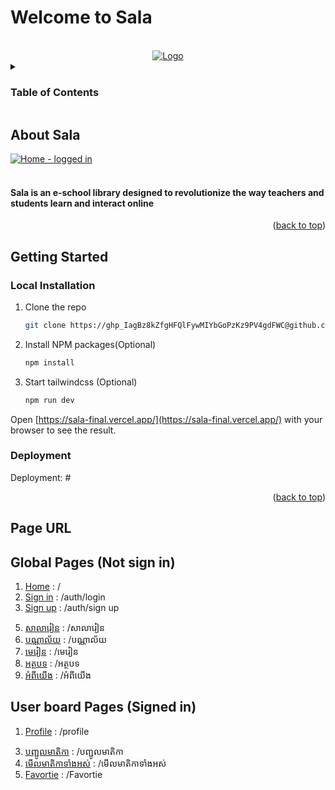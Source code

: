 # Welcome to Sala
<a name="readme-top"></a>

<!-- PROJECT LOGO -->
<br />
<div align="center" >
  <a href="#">
    <img src="https://cms.istad.co/uploads/large_homescreen_db1e847514.png" alt="Logo" width="auto" height="auto"/>
  </a>
</div>



<!-- TABLE OF CONTENTS -->
<details>
  <summary><h3>Table of Contents</h3></summary>
  <ol>
    <li>
      <a href="https://sala-final.vercel.app/about-us">About Sala</a>
    </li>
    <li>
      <a href="#getting-started">Getting Started</a>
      <ul>
        <li><a href="#local-installation">Local Installation</a></li>
        <li><a href="#deployment">Deployment</a></li>
      </ul>
    </li>
    <li><a href="#page-url">Page URL</a></li>
  </ol>
</details>



<!-- ABOUT THE PROJECT -->
## About Sala
 <a href="#">![Home - logged in](https://github.com/FoundationScholarship/social-media-clone/assets/69746654/c8497af7-c99d-44be-8b54-da1bb518bbd6)
 </a>
<br/>
<br />
<h4>Sala is an e-school library designed to revolutionize the way teachers and students learn and interact online</h4>

<p align="right">(<a href="#readme-top">back to top</a>)</p>

<!-- GETTING STARTED -->
## Getting Started

### Local Installation


1. Clone the repo
   ```sh
   git clone https://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@github.com/sunlyhuor/sala_final.git
   ```
2. Install NPM packages(Optional)
   ```sh
   npm install
   ```
3. Start tailwindcss (Optional)
   ```sh
   npm run dev
   ```
   
Open [https://sala-final.vercel.app/](https://sala-final.vercel.app/) with your browser to see the result.

### Deployment

Deployment: #

<p align="right">(<a href="#readme-top">back to top</a>)</p>



<!-- Page URL -->
## Page URL

## Global Pages (Not sign in)

01. [Home](https://sala-final.vercel.app/) : /
02. [Sign in](https://sala-final.vercel.app/login.html) : /auth/login
03. [Sign up](https://sala-final.vercel.app/signup.html) : /auth/sign up
<!-- 04. [ស្វែងរក]() : /search -->
05. [សាលារៀន](https://sala-final.vercel.app/school.html) : /សាលារៀន
06. [បណ្ណាល័យ](https://sala-final.vercel.app/book) : /បណ្ណាល័យ
07. [មេរៀន](https://sala-final.vercel.app/course) : /មេរៀន
08. [អត្ថបទ](https://sala-final.vercel.app/blog) : /អត្ថបទ
09. [អំពីយើង](https://sala-final.vercel.app/about-us.html) : /អំពីយើង

## User board Pages (Signed in)

1. [Profile](https://sala-final.vercel.app/profile.html) : /profile
<!-- 2. [កំណត់](https://k-quicksight-4gmo.vercel.app/board/dataset) : /កំណត់ -->
3. [បញ្ជូលមាតិកា](https://sala-final.vercel.app/blog/upload-blog.html) : /បញ្ជូលមាតិកា
4. [មើលមាតិកាទាំងអស់](https://sala-final.vercel.app/) : /មើលមាតិកាទាំងអស់
5. [Favortie](https://sala-final.vercel.app/favorite.html) : /Favortie

